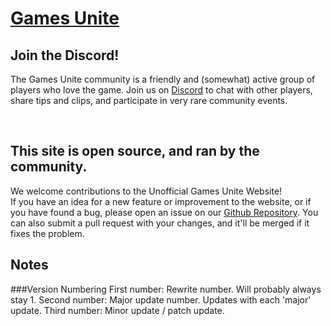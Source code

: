 # [Games Unite](https://gamesunite.dev/)

## Join the Discord!
The Games Unite community is a friendly and (somewhat) active group of players who love the game. Join us on <a href="https://discord.gg/zMmANqqFB5" target="_blank" title="Open in new tab">Discord</a> to chat with other players, share tips and clips, and participate in very rare community events.

<br>

## This site is open source, and ran by the community.
We welcome contributions to the Unofficial Games Unite Website! <br>
If you have an idea for a new feature or improvement to the website, or if you have found a bug, please open an issue on our <a href="https://github.com/MapleAtMorning/Games-Unite" target="_blank" title="Open in new tab">Github Repository</a>. You can also submit a pull request with your changes, and it'll be merged if it fixes the problem.

## Notes

###Version Numbering
First number: Rewrite number. Will probably always stay 1.
Second number: Major update number. Updates with each 'major' update.
Third number: Minor update / patch update.

